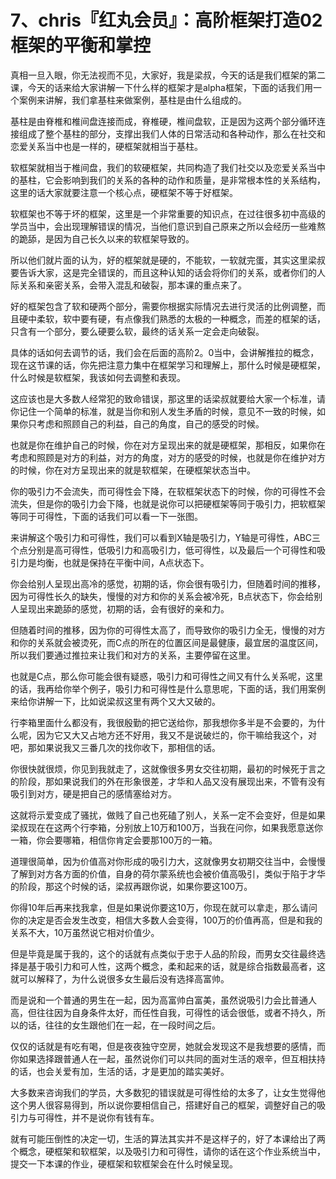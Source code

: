 # 7、chris『红丸会员』：高阶框架打造02框架的平衡和掌控

真相一旦入眼，你无法视而不见，大家好，我是梁叔，今天的话是我们框架的第二课，今天的话来给大家讲解一下什么样的框架才是alpha框架，下面的话我们用一个案例来讲解，我们拿基柱来做案例，基柱是由什么组成的。

基柱是由脊椎和椎间盘连接而成，脊椎硬，椎间盘软，正是因为这两个部分循环连接组成了整个基柱的部分，支撑出我们人体的日常活动和各种动作，那么在社交和恋爱关系当中也是一样的，硬框架就相当于基柱。

软框架就相当于椎间盘，我们的软硬框架，共同构造了我们社交以及恋爱关系当中的基柱，它会影响到我们的关系的各种的动作和质量，是非常根本性的关系结构，这里的话大家就要注意一个核心点，硬框架不等于好框架。

软框架也不等于坏的框架，这里是一个非常重要的知识点，在过往很多初中高级的学员当中，会出现理解错误的情况，当他们意识到自己原来之所以会经历一些难熬的跪舔，是因为自己长久以来的软框架导致的。

所以他们就片面的认为，好的框架就是硬的，不能软，一软就完蛋，其实这里梁叔要告诉大家，这是完全错误的，而且这种认知的话会将你们的关系，或者你们的人际关系和亲密关系，会带入混乱和破裂，那本课的重点来了。

好的框架包含了软和硬两个部分，需要你根据实际情况去进行灵活的比例调整，而且硬中柔软，软中要有硬，有点像我们熟悉的太极的一种概念，而差的框架的话，只含有一个部分，要么硬要么软，最终的话关系一定会走向破裂。

具体的话如何去调节的话，我们会在后面的高阶2。0当中，会讲解推拉的概念，现在这节课的话，你先把注意力集中在框架学习和理解上，那什么时候是硬框架，什么时候是软框架，我该如何去调整和表现。

这应该也是大多数人经常犯的致命错误，那这里的话梁叔就要给大家一个标准，请你记住一个简单的标准，就是当你和别人发生矛盾的时候，意见不一致的时候，如果你只考虑和照顾自己的利益，自己的角度，自己的感受的时候。

也就是你在维护自己的时候，你在对方呈现出来的就是硬框架，那相反，如果你在考虑和照顾是对方的利益，对方的角度，对方的感受的时候，也就是你在维护对方的时候，你在对方呈现出来的就是软框架，在硬框架状态当中。

你的吸引力不会流失，而可得性会下降，在软框架状态下的时候，你的可得性不会流失，但是你的吸引力会下降，也就是说你可以把硬框架等同于吸引力，把软框架等同于可得性，下面的话我们可以看一下一张图。

来讲解这个吸引力和可得性，我们可以看到X轴是吸引力，Y轴是可得性，ABC三个点分别是高可得性，低吸引力和高吸引力，低可得性，以及最后一个可得性和吸引力是均衡，也就是保持在平衡中间，A点状态下。

你会给别人呈现出高冷的感觉，初期的话，你会很有吸引力，但随着时间的推移，因为可得性长久的缺失，慢慢的对方和你的关系会被冷死，B点状态下，你会给别人呈现出来跪舔的感觉，初期的话，会有很好的亲和力。

但随着时间的推移，因为你的可得性太高了，而导致你的吸引力全无，慢慢的对方和你的关系就会被烫死，而C点的所在的位置区间是最健康，最宜居的温度区间，所以我们要通过推拉来让我们和对方的关系，主要停留在这里。

也就是C点，那么你可能会很有疑惑，吸引力和可得性之间又有什么关系呢，这里的话，我再给你举个例子，吸引力和可得性是什么意思呢，下面的话，我们用案例来给你讲解一下，比如说梁叔这里有两个又大又破的。

行李箱里面什么都没有，我很殷勤的把它送给你，那我想你多半是不会要的，为什么呢，因为它又大又占地方还不好用，我又不是说破烂的，你干嘛给我这个，对吧，那如果说我又三番几次的找你收下，那相信的话。

你很快就很烦，你见到我就走了，这就像很多男女交往初期，最初的时候死于言之的阶段，那如果说我们的外在形象很差，才华和人品又没有展现出来，不管有没有吸引到对方，硬是把自己的感情塞给对方。

这就将示爱变成了骚扰，做贱了自己也死磕了别人，关系一定不会变好，但是如果梁叔现在在这两个行李箱，分别放上10万和100万，当我在问你，如果我愿意送你一箱，你会要哪箱，相信你肯定会要那100万的一箱。

道理很简单，因为价值高对你形成的吸引力大，这就像男女初期交往当中，会慢慢了解到对方各方面的价值，自身的荷尔蒙系统也会被价值高吸引，类似于陷于才华的阶段，那这个时候的话，梁叔再跟你说，如果你要这100万。

你得10年后再来找我拿，但是如果说你要这10万，你现在就可以拿走，那么请问你的决定是否会发生改变，相信大多数人会变得，100万的价值再高，但是和我的关系不大，10万虽然说它相对价值少。

但是毕竟是属于我的，这个的话就有点类似于忠于人品的阶段，而男女交往最终选择是基于吸引力和可人性，这两个概念，柔和起来的话，就是综合指数最高者，这就可以解释了，为什么说很多女生最后没有选择高富帅。

而是说和一个普通的男生在一起，因为高富帅白富美，虽然说吸引力会比普通人高，但往往因为自身条件太好，而任性自我，可得性的话会很低，或者不持久，所以的话，往往的女生跟他们在一起，在一段时间之后。

仅仅的话就是有吃有喝，但是夜夜独守空房，她就会发现这不是我想要的感情，而你如果选择跟普通人在一起，虽然说你们可以共同的面对生活的艰辛，但互相扶持的话，也会关爱有加，生活的话，才是更加的踏实美好。

大多数来咨询我们的学员，大多数犯的错误就是可得性给的太多了，让女生觉得他这个男人很容易得到，所以说你要相信自己，搭建好自己的框架，调整好自己的吸引力与可得性，并不是说你有钱有车。

就有可能压倒性的决定一切，生活的算法其实并不是这样子的，好了本课给出了两个概念，硬框架和软框架，以及吸引力和可得性，请你的话在这个作业系统当中，提交一下本课的作业，硬框架和软框架会在什么时候呈现。

